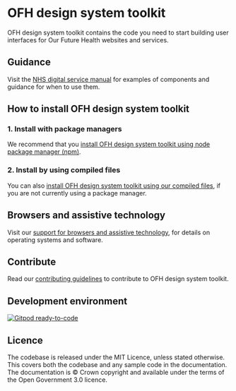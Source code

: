 # OFH design system toolkit

OFH design system toolkit contains the code you need to start building user interfaces for Our Future Health websites and services.

## Guidance

Visit the [NHS digital service manual](https://service-manual.nhs.uk/) for examples of components and guidance for when to use them.

## How to install OFH design system toolkit

### 1. Install with package managers

We recommend that you [install OFH design system toolkit using node package manager (npm)](/docs/installation/installing-with-npm.md).

### 2. Install by using compiled files

You can also [install OFH design system toolkit using our compiled files](/docs/installation/installing-compiled.md), if you are not currently using a package manager.

## Browsers and assistive technology

Visit our [support for browsers and assistive technology](/docs/contributing/browser-support.md), for details on operating systems and software.

## Contribute

Read our [contributing guidelines](CONTRIBUTING.md) to contribute to OFH design system toolkit.

## Development environment

[![Gitpod ready-to-code](https://img.shields.io/badge/Gitpod-ready--to--code-blue?logo=gitpod)](https://gitpod.io/#https://github.com/ourfuturehealth/design-system-toolkit)

## Licence

The codebase is released under the MIT Licence, unless stated otherwise. This covers both the codebase and any sample code in the documentation. The documentation is © Crown copyright and available under the terms of the Open Government 3.0 licence.
